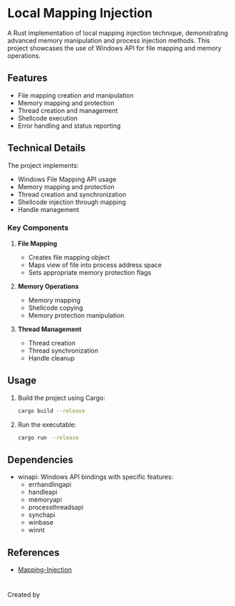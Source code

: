 # Local Mapping Injection

A Rust implementation of local mapping injection technique, demonstrating advanced memory manipulation and process injection methods. This project showcases the use of Windows API for file mapping and memory operations.


## Features

- File mapping creation and manipulation
- Memory mapping and protection
- Thread creation and management
- Shellcode execution
- Error handling and status reporting

## Technical Details

The project implements:
- Windows File Mapping API usage
- Memory mapping and protection
- Thread creation and synchronization
- Shellcode injection through mapping
- Handle management

### Key Components

1. **File Mapping**
   - Creates file mapping object
   - Maps view of file into process address space
   - Sets appropriate memory protection flags

2. **Memory Operations**
   - Memory mapping
   - Shellcode copying
   - Memory protection manipulation

3. **Thread Management**
   - Thread creation
   - Thread synchronization
   - Handle cleanup

## Usage

1. Build the project using Cargo:
   ```bash
   cargo build --release
   ```

2. Run the executable:
   ```bash
   cargo run --release
   ```

## Dependencies

- winapi: Windows API bindings with specific features:
  - errhandlingapi
  - handleapi
  - memoryapi
  - processthreadsapi
  - synchapi
  - winbase
  - winnt

## References

- [Mapping-Injection](https://github.com/antonioCoco/Mapping-Injection)

#

Created by 